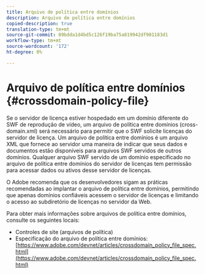 ```yaml
---
title: Arquivo de política entre domínios
description: Arquivo de política entre domínios
copied-description: true
translation-type: tm+mt
source-git-commit: 89bdda1d4bd5c126f19ba75a819942df901183d1
workflow-type: tm+mt
source-wordcount: '172'
ht-degree: 0%

---
```



# Arquivo de política entre domínios {#crossdomain-policy-file}

Se o servidor de licença estiver hospedado em um domínio diferente do SWF de reprodução de vídeo, um arquivo de política entre domínios (cross-domain.xml) será necessário para permitir que o SWF solicite licenças do servidor de licença. Um arquivo de política entre domínios é um arquivo XML que fornece ao servidor uma maneira de indicar que seus dados e documentos estão disponíveis para arquivos SWF servidos de outros domínios. Qualquer arquivo SWF servido de um domínio especificado no arquivo de política entre domínios do servidor de licenças tem permissão para acessar dados ou ativos desse servidor de licenças.

O Adobe recomenda que os desenvolvedores sigam as práticas recomendadas ao implantar o arquivo de política entre domínios, permitindo que apenas domínios confiáveis acessem o servidor de licenças e limitando o acesso ao subdiretório de licenças no servidor da Web.

Para obter mais informações sobre arquivos de política entre domínios, consulte os seguintes locais:

* Controles de site (arquivos de política)
* Especificação do arquivo de política entre domínios: [https://www.adobe.com/devnet/articles/crossdomain_policy_file_spec.html](https://www.adobe.com/devnet/articles/crossdomain_policy_file_spec.html)

